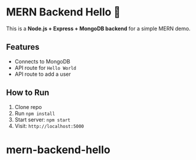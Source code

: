 # MERN Backend Hello 👋

This is a **Node.js + Express + MongoDB backend** for a simple MERN demo.

## Features
- Connects to MongoDB
- API route for `Hello World`
- API route to add a user

## How to Run
1. Clone repo
2. Run `npm install`
3. Start server: `npm start`
4. Visit: `http://localhost:5000`
# mern-backend-hello
